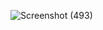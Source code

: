 ![Screenshot (493)](https://github.com/Biradar1422/Border.github.io/assets/101455095/67850e45-41e2-4272-acdc-fb484f33abe7)
